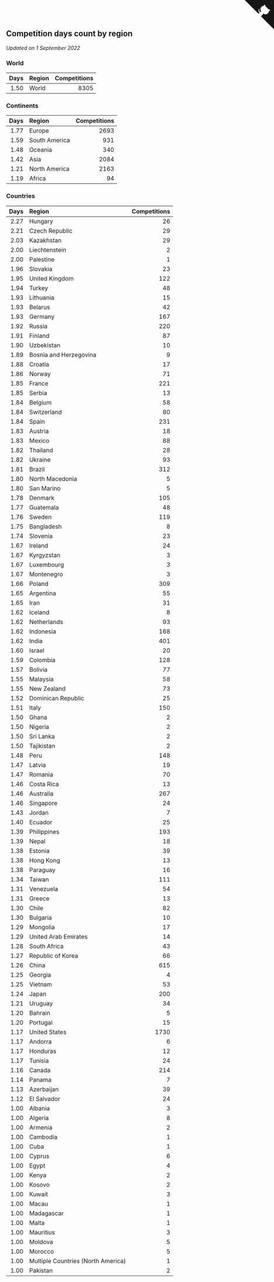 ## Competition days count by region

*Updated on  1 September 2022*


### World

| Days | Region | Competitions |
| ---: | :--- | ---: |
| 1.50 | World | 8305 |

### Continents

| Days | Region | Competitions |
| ---: | :--- | ---: |
| 1.77 | Europe | 2693 |
| 1.59 | South America | 931 |
| 1.48 | Oceania | 340 |
| 1.42 | Asia | 2084 |
| 1.21 | North America | 2163 |
| 1.19 | Africa | 94 |

### Countries

| Days | Region | Competitions |
| ---: | :--- | ---: |
| 2.27 | Hungary | 26 |
| 2.21 | Czech Republic | 29 |
| 2.03 | Kazakhstan | 29 |
| 2.00 | Liechtenstein | 2 |
| 2.00 | Palestine | 1 |
| 1.96 | Slovakia | 23 |
| 1.95 | United Kingdom | 122 |
| 1.94 | Turkey | 48 |
| 1.93 | Lithuania | 15 |
| 1.93 | Belarus | 42 |
| 1.93 | Germany | 167 |
| 1.92 | Russia | 220 |
| 1.91 | Finland | 87 |
| 1.90 | Uzbekistan | 10 |
| 1.89 | Bosnia and Herzegovina | 9 |
| 1.88 | Croatia | 17 |
| 1.86 | Norway | 71 |
| 1.85 | France | 221 |
| 1.85 | Serbia | 13 |
| 1.84 | Belgium | 58 |
| 1.84 | Switzerland | 80 |
| 1.84 | Spain | 231 |
| 1.83 | Austria | 18 |
| 1.83 | Mexico | 88 |
| 1.82 | Thailand | 28 |
| 1.82 | Ukraine | 93 |
| 1.81 | Brazil | 312 |
| 1.80 | North Macedonia | 5 |
| 1.80 | San Marino | 5 |
| 1.78 | Denmark | 105 |
| 1.77 | Guatemala | 48 |
| 1.76 | Sweden | 119 |
| 1.75 | Bangladesh | 8 |
| 1.74 | Slovenia | 23 |
| 1.67 | Ireland | 24 |
| 1.67 | Kyrgyzstan | 3 |
| 1.67 | Luxembourg | 3 |
| 1.67 | Montenegro | 3 |
| 1.66 | Poland | 309 |
| 1.65 | Argentina | 55 |
| 1.65 | Iran | 31 |
| 1.62 | Iceland | 8 |
| 1.62 | Netherlands | 93 |
| 1.62 | Indonesia | 168 |
| 1.62 | India | 401 |
| 1.60 | Israel | 20 |
| 1.59 | Colombia | 128 |
| 1.57 | Bolivia | 77 |
| 1.55 | Malaysia | 58 |
| 1.55 | New Zealand | 73 |
| 1.52 | Dominican Republic | 25 |
| 1.51 | Italy | 150 |
| 1.50 | Ghana | 2 |
| 1.50 | Nigeria | 2 |
| 1.50 | Sri Lanka | 2 |
| 1.50 | Tajikistan | 2 |
| 1.48 | Peru | 148 |
| 1.47 | Latvia | 19 |
| 1.47 | Romania | 70 |
| 1.46 | Costa Rica | 13 |
| 1.46 | Australia | 267 |
| 1.46 | Singapore | 24 |
| 1.43 | Jordan | 7 |
| 1.40 | Ecuador | 25 |
| 1.39 | Philippines | 193 |
| 1.39 | Nepal | 18 |
| 1.38 | Estonia | 39 |
| 1.38 | Hong Kong | 13 |
| 1.38 | Paraguay | 16 |
| 1.34 | Taiwan | 111 |
| 1.31 | Venezuela | 54 |
| 1.31 | Greece | 13 |
| 1.30 | Chile | 82 |
| 1.30 | Bulgaria | 10 |
| 1.29 | Mongolia | 17 |
| 1.29 | United Arab Emirates | 14 |
| 1.28 | South Africa | 43 |
| 1.27 | Republic of Korea | 66 |
| 1.26 | China | 615 |
| 1.25 | Georgia | 4 |
| 1.25 | Vietnam | 53 |
| 1.24 | Japan | 200 |
| 1.21 | Uruguay | 34 |
| 1.20 | Bahrain | 5 |
| 1.20 | Portugal | 15 |
| 1.17 | United States | 1730 |
| 1.17 | Andorra | 6 |
| 1.17 | Honduras | 12 |
| 1.17 | Tunisia | 24 |
| 1.16 | Canada | 214 |
| 1.14 | Panama | 7 |
| 1.13 | Azerbaijan | 39 |
| 1.12 | El Salvador | 24 |
| 1.00 | Albania | 3 |
| 1.00 | Algeria | 8 |
| 1.00 | Armenia | 2 |
| 1.00 | Cambodia | 1 |
| 1.00 | Cuba | 1 |
| 1.00 | Cyprus | 6 |
| 1.00 | Egypt | 4 |
| 1.00 | Kenya | 2 |
| 1.00 | Kosovo | 2 |
| 1.00 | Kuwait | 3 |
| 1.00 | Macau | 1 |
| 1.00 | Madagascar | 1 |
| 1.00 | Malta | 1 |
| 1.00 | Mauritius | 3 |
| 1.00 | Moldova | 5 |
| 1.00 | Morocco | 5 |
| 1.00 | Multiple Countries (North America) | 1 |
| 1.00 | Pakistan | 2 |


<a href="https://github.com/jonatanklosko/wca_statistics" class="github-corner" aria-label="View source on Github"><svg width="80" height="80" viewBox="0 0 250 250" style="fill:#151513; color:#fff; position: absolute; top: 0; border: 0; right: 0;" aria-hidden="true"><path d="M0,0 L115,115 L130,115 L142,142 L250,250 L250,0 Z"></path><path d="M128.3,109.0 C113.8,99.7 119.0,89.6 119.0,89.6 C122.0,82.7 120.5,78.6 120.5,78.6 C119.2,72.0 123.4,76.3 123.4,76.3 C127.3,80.9 125.5,87.3 125.5,87.3 C122.9,97.6 130.6,101.9 134.4,103.2" fill="currentColor" style="transform-origin: 130px 106px;" class="octo-arm"></path><path d="M115.0,115.0 C114.9,115.1 118.7,116.5 119.8,115.4 L133.7,101.6 C136.9,99.2 139.9,98.4 142.2,98.6 C133.8,88.0 127.5,74.4 143.8,58.0 C148.5,53.4 154.0,51.2 159.7,51.0 C160.3,49.4 163.2,43.6 171.4,40.1 C171.4,40.1 176.1,42.5 178.8,56.2 C183.1,58.6 187.2,61.8 190.9,65.4 C194.5,69.0 197.7,73.2 200.1,77.6 C213.8,80.2 216.3,84.9 216.3,84.9 C212.7,93.1 206.9,96.0 205.4,96.6 C205.1,102.4 203.0,107.8 198.3,112.5 C181.9,128.9 168.3,122.5 157.7,114.1 C157.9,116.9 156.7,120.9 152.7,124.9 L141.0,136.5 C139.8,137.7 141.6,141.9 141.8,141.8 Z" fill="currentColor" class="octo-body"></path></svg></a><style>.github-corner:hover .octo-arm{animation:octocat-wave 560ms ease-in-out}@keyframes octocat-wave{0%,100%{transform:rotate(0)}20%,60%{transform:rotate(-25deg)}40%,80%{transform:rotate(10deg)}}@media (max-width:500px){.github-corner:hover .octo-arm{animation:none}.github-corner .octo-arm{animation:octocat-wave 560ms ease-in-out}}</style>

